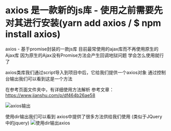 # axios 是一款新的js库 - 使用之前需要先对其进行安装(yarn add axios / $ npm install axios)

axios - 基于promise封装的一款js库 目前最常使用的ajax库而不再使用原生的Ajax库 因为原生的Ajax没有Promise方法会产生回调地狱问题 学会怎么使用就行了

axios类库我们通过script导入到项目中后，它给我们提供一个axios对象 通过控制台输出我们可以看到这是一个方法

在参考页面文件夹中，有详细使用方法解析 
参考文章：https://www.jianshu.com/p/df464b26ae58

![axios输出](img/axios.png)

使用dir输出我们可以看到 axios中提供了很多方法供给我们使用 (类似于JQuery中的jquery)
![使用dir输出axios](img/axios2.png)